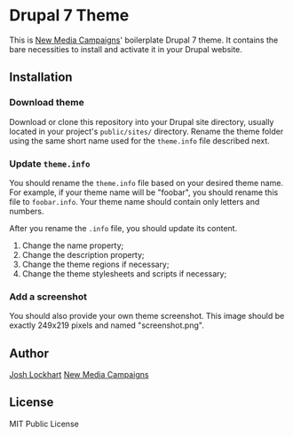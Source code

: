 # Drupal 7 Theme

This is [New Media Campaigns][nmc]' boilerplate Drupal 7 theme. It contains the bare necessities
to install and activate it in your Drupal website.

## Installation

### Download theme

Download or clone this repository into your Drupal site directory, usually located
in your project's `public/sites/` directory. Rename the theme folder using the same
short name used for the `theme.info` file described next.

### Update `theme.info`

You should rename the `theme.info` file based on your desired theme name. For example,
if your theme name will be "foobar", you should rename this file to `foobar.info`. Your
theme name should contain only letters and numbers.

After you rename the `.info` file, you should update its content.

1. Change the name property;
2. Change the description property;
3. Change the theme regions if necessary;
4. Change the theme stylesheets and scripts if necessary;

### Add a screenshot

You should also provide your own theme screenshot. This image should be exactly 249x219 pixels
and named "screenshot.png".

## Author

[Josh Lockhart](https://github.com/codeguy)
[New Media Campaigns][nmc]

## License

MIT Public License

[nmc]: http://www.newmediacampaigns.com
